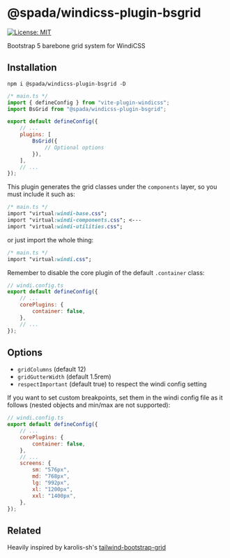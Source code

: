 # @spada/windicss-plugin-bsgrid

[![License: MIT][license-badge]][license]

Bootstrap 5 barebone grid system for WindiCSS

## Installation

```shell
npm i @spada/windicss-plugin-bsgrid -D
```

```js
/* main.ts */
import { defineConfig } from "vite-plugin-windicss";
import BsGrid from "@spada/windicss-plugin-bsgrid";

export default defineConfig({
	// ...
	plugins: [
		BsGrid({
			// Optional options
		}),
	],
	// ...
});
```

This plugin generates the grid classes under the `components` layer, so you must include it such as:

```css
/* main.ts */
import "virtual:windi-base.css";
import "virtual:windi-components.css"; <---
import "virtual:windi-utilities.css";
```

or just import the whole thing:

```css
/* main.ts */
import "virtual:windi.css";
```

Remember to disable the core plugin of the default `.container` class:

```js
// windi.config.ts
export default defineConfig({
	// ...
	corePlugins: {
		container: false,
	},
	// ...
});
```

## Options

-   `gridColumns` (default 12)
-   `gridGutterWidth` (default 1.5rem)
-   `respectImportant` (default true) to respect the windi config setting

If you want to set custom breakpoints, set them in the windi config file as it follows (nested objects and min/max are not supported):

```js
// windi.config.ts
export default defineConfig({
	// ...
	corePlugins: {
		container: false,
	},
	// ...
	screens: {
		sm: "576px",
		md: "768px",
		lg: "992px",
		xl: "1200px",
		xxl: "1400px",
	},
});
```

## Related

Heavily inspired by karolis-sh's [tailwind-bootstrap-grid](https://github.com/karolis-sh/tailwind-bootstrap-grid)

[license-badge]: https://img.shields.io/badge/License-MIT-yellow.svg
[license]: https://opensource.org/licenses/MIT
